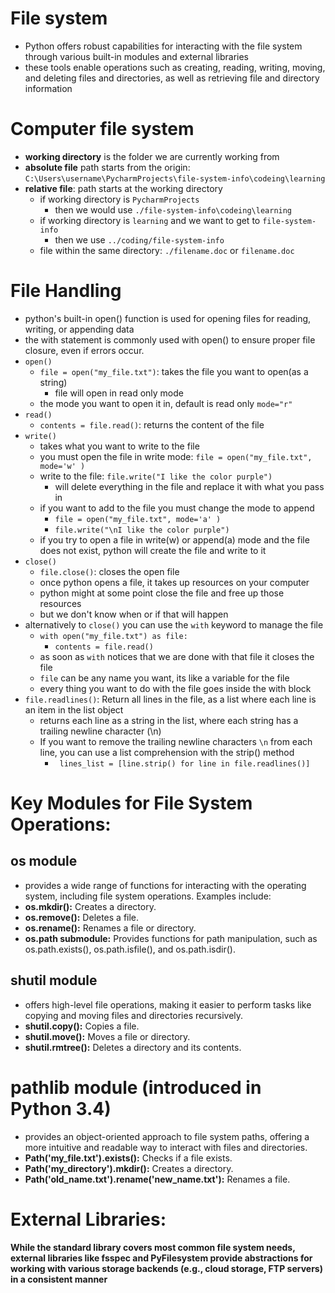 # File system
- Python offers robust capabilities for interacting with the file system through various built-in modules and external libraries
- these tools enable operations such as creating, reading, writing, moving, and deleting files and directories, as well as retrieving file and directory information

# Computer file system
- **working directory** is the folder we are currently working from
- **absolute file** path starts from the origin:  `C:\Users\username\PycharmProjects\file-system-info\codeing\learning`
- **relative file**: path starts at the working directory
    - if working directory is `PycharmProjects`
        - then we would use `./file-system-info\codeing\learning`
    - if working directory is `learning` and we want to get to `file-system-info`
        - then we use `../coding/file-system-info`
    - file within the same directory: `./filename.doc` or `filename.doc`

# File Handling
- python's built-in open() function is used for opening files for reading, writing, or appending data
- the with statement is commonly used with open() to ensure proper file closure, even if errors occur.
- `open()`
    - `file = open("my_file.txt")`: takes the file you want to open(as a string)
        - file will open in read only mode
    - the mode you want to open it in, default is read only `mode="r"`
- `read()`
    - `contents = file.read()`: returns the content of the file
- `write()`
    - takes what you want to write to the file
    - you must open the file in write mode: `file = open("my_file.txt", mode='w' )`
    - write to the file: `file.write("I like the color purple")`
        - will delete everything in the file and replace it with what you pass in
    - if you want to add to the file you must change the mode to append
        - `file = open("my_file.txt", mode='a' )`
        - `file.write("\nI like the color purple")`
    - if you try to open a file in write(w) or append(a)  mode and the file does not exist, python will create the file and write to it
- `close()`
    - `file.close()`: closes the open file
    - once python opens a file, it takes up resources on your computer
    - python might at some point close the file and free up those resources
    - but we don't know when or if that will happen
- alternatively to `close()` you can use the `with` keyword to manage the file
    - `with open("my_file.txt") as file:`
        - `contents = file.read()`
    - as soon as `with` notices that we are done with that file it closes the file
    - `file` can be any name you want, its like a variable for the file
    - every thing you want to do with the file goes inside the with block
- `file.readlines()`: Return all lines in the file, as a list where each line is an item in the list object
    - returns each line as a string in the list, where each string has a trailing newline character (\n)
    - If you want to remove the trailing newline characters `\n` from each line, you can use a list comprehension with the strip() method
        - ` lines_list = [line.strip() for line in file.readlines()]`


# Key Modules for File System Operations:
## os module
- provides a wide range of functions for interacting with the operating system, including file system operations. Examples include:
- **os.mkdir():** Creates a directory.
- **os.remove():** Deletes a file.
- **os.rename():** Renames a file or directory.
- **os.path submodule:** Provides functions for path manipulation, such as os.path.exists(), os.path.isfile(), and os.path.isdir().

## shutil module
- offers high-level file operations, making it easier to perform tasks like copying and moving files and directories recursively.
- **shutil.copy():** Copies a file.
- **shutil.move():** Moves a file or directory.
- **shutil.rmtree():** Deletes a directory and its contents.

# pathlib module (introduced in Python 3.4)
- provides an object-oriented approach to file system paths, offering a more intuitive and readable way to interact with files and directories.
- **Path('my_file.txt').exists():** Checks if a file exists.
- **Path('my_directory').mkdir():** Creates a directory.
- **Path('old_name.txt').rename('new_name.txt'):** Renames a file.


# External Libraries:
**While the standard library covers most common file system needs, external libraries like fsspec and PyFilesystem provide abstractions for working with various storage backends (e.g., cloud storage, FTP servers) in a consistent manner**
